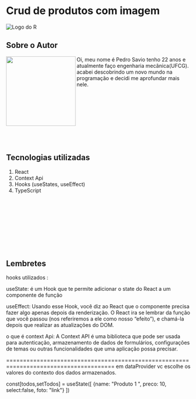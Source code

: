 # Crud de produtos com imagem 

![Logo do R](https://lh3.googleusercontent.com/pw/AM-JKLXr5efFI6VNVWB0AZZ8sYn09BzmMxpOpUVdvnWbFcTEBE-ozZYUkiLPWjNlsVha0iLY70O640mX2ToOuMOY6fAjDbgY2fbStXsMWtkqIGOeItomVLp-kTmvSwQcoNGk2PJ4oPPPRO0JvZ84v-CakoZaTw=w533-h903-no?authuser=0)

## Sobre o Autor
<img align="left" width="190" height="190" margin-right="150px" src="https://lh3.googleusercontent.com/pw/AM-JKLXhmwZXlDQxwQTG3f0HIUpyh4Yg5oyRCR9GZ09GVuaEGe2umH6R6TAYJeJgWCVEKROa7pQgbFVBQEaOwJ3VLGoNpDcTJ1p0yTvwLK0CJf7q9xh7Xnf1sS-vG7temrijQpiRitZC-c9e7THtDNVI5FQPkA=w169-h154-no?authuser=0"> Oi, meu nome é Pedro Savio tenho 22 anos e atualmente faço engenharia mecânica(UFCG). acabei descobrindo um novo mundo na programação e decidi me aprofundar mais nele.

## <br /><br /> <br /><br /><br /><br />Tecnologias utilizadas
1. React
2. Context Api
3. Hooks (useStates, useEffect)
4. TypeScript

## <br /><br /> <br /><br /><br /><br />Lembretes
hooks utilizados :

useState: é um Hook que te permite adicionar o state do React a um componente de função

useEffect: Usando esse Hook, você diz ao React que o componente precisa fazer algo apenas depois da renderização. 
O React ira se lembrar da função que você passou (nos referiremos a ele como nosso “efeito”), e chamá-la depois
 que realizar as atualizações do DOM. 

 o que é context Api:
 A Context API é uma biblioteca que pode ser usada para autenticação, armazenamento de dados de formulários, 
 configurações de temas ou outras funcionalidades que uma aplicação possa precisar.

======================================================================================
 em dataProvider vc escolhe os valores do contexto dos dados armazenados.
 
   const[todos,setTodos] = useState([
        {name: "Produto 1 ", preco: 10, select:false, foto: "link"}
    ])


